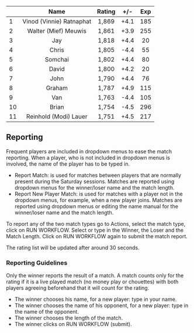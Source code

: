 | |Name|Rating|+/-|Exp|
|-|:--:|:----:|:-:|:-:|
|1|Vinod (Vinnie) Ratnaphat|1,869|+4.1|185|
|2|Walter (Mief) Meuwis|1,861|+3.9|255|
|3|Jay|1,818|+4.4|20|
|4|Chris|1,805|-4.4|55|
|5|Somchai|1,802|+4.4|80|
|6|David|1,800|+4.2|20|
|7|John|1,790|+4.4|76|
|8|Graham|1,787|+4.9|115|
|9|Van|1,763|-4.4|105|
|10|Brian|1,754|-4.5|296|
|11|Reinhold (Modi) Lauer|1,751|+4.5|217|

 

## Reporting

Frequent players are included in dropdown menus to ease the match reporting.
When a player, who is not included in dropdown menus is involved, the name of the player has to be typed in.

- Report Match:  is used for matches between players that are normally present during the Saturday sessions.
Matches are reported using dropdown menus for the winner/loser name and the match length.
- Report New Player Match:  is used for matches with a player not in the dropdown menus, for example, when a new player joins.
Matches are reported using dropdown menus or editing the name manual for the winner/loser name and the match length.

To report any of the two match types go to Actions, select the match type, click on RUN WORKFLOW.
Select or type in the Winner, the Loser and the Match Length.
Click on RUN WORKFLOW again to submit the match report.

The rating list will be updated after around 30 seconds.

### Reporting Guidelines

Only the winner reports the result of a match.
A match counts only for the rating if it is a live played match (no money play or chouettes)
with both players agreeing beforehand that it will count for the rating.

- The winner chooses his name, for a new player: type in your name.
- The winner chooses the name of his opponent, for a new player: type in the name of the opponent.
- The winner chooses the length of the match.
- The winner clicks on RUN WORKFLOW (submit).
